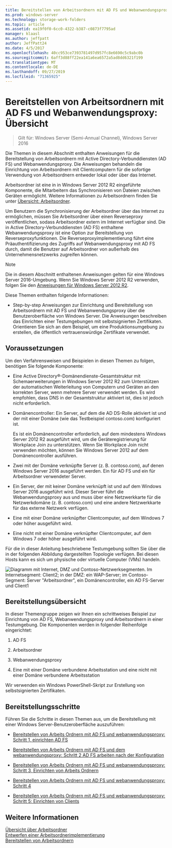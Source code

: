 ```yaml
---
title: Bereitstellen von Arbeitsordnern mit AD FS und Webanwendungsproxy
ms.prod: windows-server
ms.technology: storage-work-folders
ms.topic: article
ms.assetid: ea19f0f0-6cc0-4322-b387-c0873f7795ad
manager: klaasl
ms.author: jeffpatt
author: JeffPatt24
ms.date: 4/5/2017
ms.openlocfilehash: 40cc953ce7393781497d957fc8e6690c5c9abc0b
ms.sourcegitcommit: 6aff3d88ff22ea141a6ea6572a5ad8dd6321f199
ms.translationtype: MT
ms.contentlocale: de-DE
ms.lasthandoff: 09/27/2019
ms.locfileid: "71365925"
---
```

# <a name="deploy-work-folders-with-ad-fs-and-web-application-proxy-overview"></a>Bereitstellen von Arbeitsordnern mit AD FS und Webanwendungsproxy: Übersicht

>Gilt für: Windows Server (Semi-Annual Channel), Windows Server 2016

Die Themen in diesem Abschnitt enthalten Anweisungen für die Bereitstellung von Arbeitsordnern mit Active Directory-Verbunddiensten (AD FS) und Webanwendungsproxy. Die Anweisungen behandeln die Einrichtung von Arbeitsordnern mit Clientcomputern für die sofortige Verwendung von Arbeitsordnern entweder lokal oder über das Internet.  
  
Arbeitsordner ist eine in in Windows Server 2012 R2 eingeführte Komponente, die Mitarbeitern das Synchronisieren von Dateien zwischen Geräten ermöglicht. Weitere Informationen zu Arbeitsordnern finden Sie unter [Übersicht: Arbeitsordner](Work-Folders-Overview.md).  
  
Um Benutzern die Synchronisierung der Arbeitsordner über das Internet zu ermöglichen, müssen Sie Arbeitsordner über einen Reverseproxy veröffentlichen, sodass Arbeitsordner extern im Internet verfügbar sind. Die in Active Directory-Verbunddiensten (AD FS) enthaltene Webanwendungsproxy ist eine Option zur Bereitstellung von Reverseproxyfunktionen. Die Reverseproxyimplementierung führt eine Präauthentifizierung des Zugriffs auf Webanwendungsproxy mit AD FS durch, damit die Benutzer auf Arbeitsordner von außerhalb des Unternehmensnetzwerks zugreifen können. 

> [!NOTE]
>   Die in diesem Abschnitt enthaltenen Anweisungen gelten für eine Windows Server 2016-Umgebung. Wenn Sie Windows Server 2012 R2 verwenden, folgen Sie den [Anweisungen für Windows Server 2012 R2](https://technet.microsoft.com/library/dn747208(v=ws.11).aspx).
  
Diese Themen enthalten folgende Informationen:  
  
-   Step-by-step Anweisungen zur Einrichtung und Bereitstellung von Arbeitsordnern mit AD FS und Webanwendungsproxy über die Benutzeroberfläche von Windows Server. Die Anweisungen beschreiben das Einrichten einer Testumgebungen mit selbstsignierten Zertifikaten. Orientieren Sie sich an dem Beispiel, um eine Produktionsumgebung zu erstellen, die öffentlich vertrauenswürdige Zertifikate verwendet.  
  
## <a name="prerequisites"></a>Voraussetzungen  
Um den Verfahrensweisen und Beispielen in diesen Themen zu folgen, benötigen Sie folgende Komponente:  
  
-   Eine Active Directory®-Domänendienste-Gesamtstruktur mit Schemaerweiterungen in Windows Server 2012 R2 zum Unterstützen der automatischen Weiterleitung von Computern und Geräten an den korrekten Server, wenn mehrere Server verwendet werden. Es wird empfohlen, dass DNS in der Gesamtstruktur aktiviert ist, dies ist jedoch nicht erforderlich.  
  
-   Domänencontroller: Ein Server, auf dem die AD DS-Rolle aktiviert ist und der mit einer Domäne (wie das Testbeispiel contoso.com) konfiguriert ist.  
  
    Es ist ein Domänencontroller erforderlich, auf dem mindestens Windows Server 2012 R2 ausgeführt wird, um die Geräteregistrierung für Workplace Join zu unterstützen. Wenn Sie Workplace Join nicht verwenden möchten, können Sie Windows Server 2012 auf dem Domänencontroller ausführen.  
  
-   Zwei mit der Domäne verknüpfte Server (z. B. contoso.com), auf denen Windows Server 2016 ausgeführt werden. Ein für AD FS und ein für Arbeitsordner verwendeter Server.  
  
-   Ein Server, der mit keiner Domäne verknüpft ist und auf dem Windows Server 2016 ausgeführt wird. Dieser Server führt die Webanwendungsproxy aus und muss über eine Netzwerkkarte für die Netzwerkdomäne (z. B. contoso.com) und eine andere Netzwerkkarte für das externe Netzwerk verfügen.  
  
-   Eine mit einer Domäne verknüpfter Clientcomputer, auf dem Windows 7 oder höher ausgeführt wird.  
  
-   Eine nicht mit einer Domäne verknüpfter Clientcomputer, auf dem Windows 7 oder höher ausgeführt wird.  
  
Für die in dieser Anleitung beschriebene Testumgebung sollten Sie über die in der folgenden Abbildung dargestellten Topologie verfügen. Bei diesen Hosts kann es sich um physische oder virtuelle Computer (VMs) handeln. 
  
![Diagramm mit Internet, DMZ und Contoso-Netzwerksegmenten. Im Internetsegment: Client2; in der DMZ: ein WAP-Server; im Contoso-Segment: Server "Arbeitsordner", ein Domänencontroller, ein AD FS-Server und Client1](media/deploy-work-folders-adfs/WF_ADFS_WAP_Diagram.png)

## <a name="deployment-overview"></a>Bereitstellungsübersicht  
In dieser Themengruppe zeigen wir Ihnen ein schrittweises Beispiel zur Einrichtung von AD FS, Webanwendungsproxy und Arbeitsordnern in einer Testumgebung. Die Komponenten werden in folgender Reihenfolge eingerichtet:  
  
1.  AD FS  
  
2.  Arbeitsordner  
  
3.  Webanwendungsproxy  
  
4.  Eine mit einer Domäne verbundene Arbeitsstation und eine nicht mit einer Domäne verbundene Arbeitsstation  
  
Wir verwenden ein Windows PowerShell-Skript zur Erstellung von selbstsignierten Zertifikaten.  
  
## <a name="deployment-steps"></a>Bereitstellungsschritte  
Führen Sie die Schritte in diesen Themen aus, um die Bereitstellung mit einer Windows Server-Benutzeroberfläche auszuführen:  
  
-   [Bereitstellen von Arbeits Ordnern mit AD FS und webanwendungsproxy: Schritt 1, einrichten AD FS](deploy-work-folders-adfs-step1.md)  
  
-   [Bereitstellen von Arbeits Ordnern mit AD FS und dem webanwendungsproxy: Schritt 2 AD FS arbeiten nach der Konfiguration](deploy-work-folders-adfs-step2.md)  
  
-   [Bereitstellen von Arbeits Ordnern mit AD FS und webanwendungsproxy: Schritt 3, Einrichten von Arbeits Ordnern](deploy-work-folders-adfs-step3.md)  
  
-   [Bereitstellen von Arbeits Ordnern mit AD FS und webanwendungsproxy: Schritt 4](deploy-work-folders-adfs-step4.md)  
  
-   [Bereitstellen von Arbeits Ordnern mit AD FS und webanwendungsproxy: Schritt 5: Einrichten von Clients](deploy-work-folders-adfs-step5.md)  

## <a name="see-also"></a>Weitere Informationen  
[Übersicht über Arbeitsordner](Work-Folders-Overview.md)  
[Entwerfen einer Arbeitsordnerimplementierung](Plan-Work-Folders.md)  
[Bereitstellen von Arbeitsordnern](Deploy-Work-Folders.md)  
  

